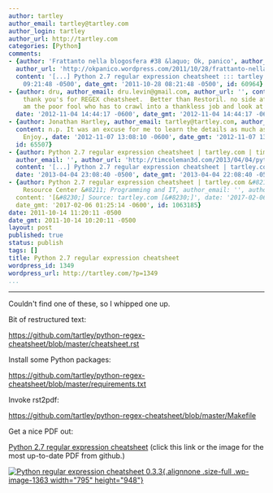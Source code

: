 ```yaml
---
author: tartley
author_email: tartley@tartley.com
author_login: tartley
author_url: http://tartley.com
categories: [Python]
comments:
- {author: 'Frattanto nella blogosfera #38 &laquo; Ok, panico', author_email: '',
  author_url: 'http://okpanico.wordpress.com/2011/10/28/frattanto-nella-blogosfera-38/',
  content: '[...] Python 2.7 regular expression cheatsheet ::: tartley [...]', date: '2011-10-28
    09:21:48 -0500', date_gmt: '2011-10-28 08:21:48 -0500', id: 60964}
- {author: dru, author_email: dru.levin@gmail.com, author_url: '', content: A million
    thank you's for REGEX cheatsheet.  Better than Restoril. no side affects!  LOL  I
    am the poor fool who has to crawl into a thankless job and look at Microshit media...yuk,
  date: '2012-11-04 14:44:17 -0600', date_gmt: '2012-11-04 14:44:17 -0600', id: 65302}
- {author: Jonathan Hartley, author_email: tartley@tartley.com, author_url: 'http://tartley.com/',
  content: n.p. It was an excuse for me to learn the details as much as anything.
    Enjoy., date: '2012-11-07 13:08:10 -0600', date_gmt: '2012-11-07 13:08:10 -0600',
  id: 65507}
- {author: Python 2.7 regular expression cheatsheet | tartley.com | timcoleman3d,
  author_email: '', author_url: 'http://timcoleman3d.com/2013/04/04/python-2-7-regular-expression-cheatsheet-tartley-com/',
  content: '[...] Python 2.7 regular expression cheatsheet | tartley.com. [...]',
  date: '2013-04-04 23:08:40 -0500', date_gmt: '2013-04-04 22:08:40 -0500', id: 79916}
- {author: Python 2.7 regular expression cheatsheet | tartley.com &#8211; DevOps Infographics
    Resource Center &#8211; Programming and IT, author_email: '', author_url: 'http://www.devopsinfographics.com/development/python-2-7-regular-expression-cheatsheet-tartley-com',
  content: '[&#8230;] Source: tartley.com [&#8230;]', date: '2017-02-06 01:25:14 -0600',
  date_gmt: '2017-02-06 01:25:14 -0600', id: 1063185}
date: 2011-10-14 11:20:11 -0500
date_gmt: 2011-10-14 10:20:11 -0500
layout: post
published: true
status: publish
tags: []
title: Python 2.7 regular expression cheatsheet
wordpress_id: 1349
wordpress_url: http://tartley.com/?p=1349
...
```

---

Couldn't find one of these, so I whipped one up.

Bit of restructured text:

<https://github.com/tartley/python-regex-cheatsheet/blob/master/cheatsheet.rst>

Install some Python packages:

<https://github.com/tartley/python-regex-cheatsheet/blob/master/requirements.txt>

Invoke rst2pdf:

<https://github.com/tartley/python-regex-cheatsheet/blob/master/Makefile>

Get a nice PDF out:

[Python 2.7 regular expression
cheatsheet](https://github.com/tartley/python-regex-cheatsheet/releases/download/v0.3.3/cheatsheet.pdf)
(click this link or the image for the most up-to-date PDF from github.)

[![](http://tartley.com/wp-content/uploads/2011/10/Python-regular-expression-cheatsheet-0.3.0.png "Python regular expression cheatsheet 0.3.3"){.alignnone
.size-full .wp-image-1363 width="795"
height="948"}](https://github.com/tartley/python-regex-cheatsheet/releases/download/v0.3.3/cheatsheet.pdf)
